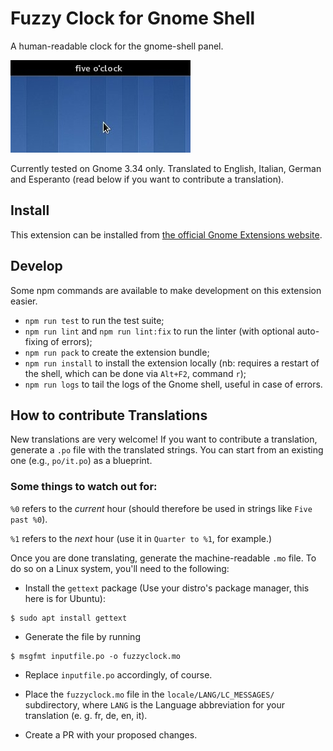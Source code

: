 # Fuzzy Clock for Gnome Shell

A human-readable clock for the gnome-shell panel.

![Screenshot](screenshot.jpeg)

Currently tested on Gnome 3.34 only.
Translated to English, Italian, German and Esperanto (read below if you want to contribute a translation).

## Install

This extension can be installed from [the official Gnome Extensions website](https://extensions.gnome.org/extension/202/fuzzy-clock/).

## Develop

Some npm commands are available to make development on this extension easier.

* `npm run test` to run the test suite;
* `npm run lint` and `npm run lint:fix` to run the linter (with optional auto-fixing of errors);
* `npm run pack` to create the extension bundle;
* `npm run install` to install the extension locally (nb: requires a restart of the shell, which can be done via `Alt+F2`, command `r`);
* `npm run logs` to tail the logs of the Gnome shell, useful in case of errors.

## How to contribute Translations

New translations are very welcome!
If you want to contribute a translation, generate a `.po` file with the translated strings.
You can start from an existing one (e.g., `po/it.po`) as a blueprint.

### Some things to watch out for:

`%0` refers to the *current* hour (should therefore be used in strings like `Five past %0`).

`%1` refers to the *next* hour (use it in `Quarter to %1`, for example.)

Once you are done translating, generate the machine-readable `.mo` file.
To do so on a Linux system, you'll need to the following:

 - Install the `gettext` package (Use your distro's package manager, this here is for Ubuntu):

 ```
 $ sudo apt install gettext
 ```

 - Generate the file by running

 ```
 $ msgfmt inputfile.po -o fuzzyclock.mo
 ```

 - Replace `inputfile.po` accordingly, of course.

 - Place the `fuzzyclock.mo` file in the `locale/LANG/LC_MESSAGES/` subdirectory, where `LANG` is the Language abbreviation for your translation (e. g. fr, de, en, it).

 - Create a PR with your proposed changes.